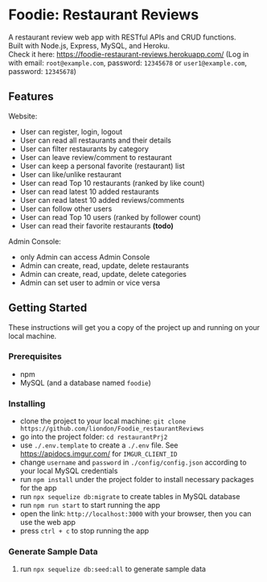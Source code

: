# Foodie: Restaurant Reviews
A restaurant review web app with RESTful APIs and CRUD functions.  
Built with Node.js, Express, MySQL, and Heroku.  
Check it here: https://foodie-restaurant-reviews.herokuapp.com/
(Log in with email: `root@example.com`, password: `12345678` or `user1@example.com`, password: `12345678`)

## Features
Website:
- User can register, login, logout
- User can read all restaurants and their details
- User can filter restaurants by category
- User can leave review/comment to restaurant
- User can keep a personal favorite (restaurant) list
- User can like/unlike restaurant
- User can read Top 10 restaurants (ranked by like count)
- User can read latest 10 added restaurants
- User can read latest 10 added reviews/comments
- User can follow other users
- User can read Top 10 users (ranked by follower count)
- User can read their favorite restaurants **(todo)**

Admin Console:
- only Admin can access Admin Console
- Admin can create, read, update, delete restaurants
- Admin can create, read, update, delete categories
- Admin can set user to admin or vice versa

## Getting Started
These instructions will get you a copy of the project up and running on your local machine.  

### Prerequisites
- npm  
- MySQL (and a database named `foodie`)

### Installing
- clone the project to your local machine: `git clone https://github.com/liondon/Foodie_restaurantReviews`
- go into the project folder: `cd restaurantPrj2`
- use `./.env.template` to create a `./.env` file. See https://apidocs.imgur.com/ for `IMGUR_CLIENT_ID`
- change `username` and `password` in `./config/config.json` according to your local MySQL credentials
- run `npm install` under the project folder to install necessary packages for the app
- run `npx sequelize db:migrate` to create tables in MySQL database
- run `npm run start` to start running the app
- open the link: `http://localhost:3000` with your browser, then you can use the web app
- press `ctrl + c` to stop running the app

### Generate Sample Data
1. run `npx sequelize db:seed:all` to generate sample data
